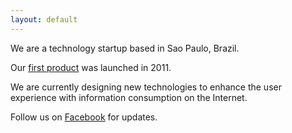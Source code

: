 ```yaml
---
layout: default
---
```


We are a technology startup based in Sao Paulo, Brazil.

Our [first product][veja-24-hours] was launched in 2011.

We are currently designing new technologies to enhance the user experience with
information  consumption on the Internet.

Follow us on [Facebook][das-dad-on-facebook] for updates.


[veja-24-hours]: http://vimeo.com/34207243
[das-dad-on-facebook]: http://www.facebook.com/dasdadpage
